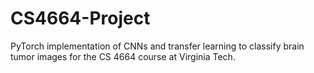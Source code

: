 # CS4664-Project
PyTorch implementation of CNNs and transfer learning to classify brain tumor images for the CS 4664 course at Virginia Tech. 
